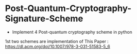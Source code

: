 # Post-Quantum-Cryptography-Signature-Scheme

- Implement 4 Post-quantum cryptography scheme in python

1st two schemes are implementation of This Paper : https://dl.acm.org/doi/10.1007/978-3-031-51583-5_6
